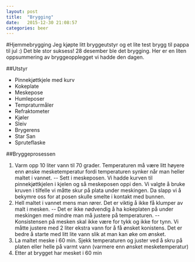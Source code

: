 ```yaml
---
layout: post
title:  "Brygging"
date:   2015-12-30 21:08:57
categories: beer
---
```

#Hjemmebrygging
Jeg kjøpte litt bryggeutstyr og et lite test brygg til pappa til jul :) Det ble stor suksess! 28 desember ble det brygging. Her er en liten oppsummering av bryggeopplegget vi hadde den dagen.

##Utstyr
- Pinnekjøttkjele med kurv
- Kokeplate
- Meskepose
- Humleposer
- Tempraturmåler
- Refraktometer
- Kjøler
- Sleiv
- Brygerens
- Star San
- Spruteflaske

##Bryggeprosessen
1. Varm opp 10 liter vann til 70 grader. Temperaturen må være litt høyere enn ønske mesketemperatur fordi temperaturen synker når man heller maltet i vannet.
-- Sett i meskeposen. Vi hadde kurven til pinnekjøttkjelen i kjelen og så meskeposen oppi den. Vi valgte å bruke kruven i tilfelle vi måtte skur på plata under meskingen. Da slapp vi å bekymre oss for at posen skulle smelte i kontakt med bunnen. 
2. Hell maltet i vannet mens man rører. Det er viktig å ikke få klumper av malt i mesken.
-- Det er ikke nødvendig å ha kokeplaten på under meskingen med mindre man må justere på temperaturen.
-- Konsistensen på mesken skal ikke være for tykk og ikke for tynn. Vi måtte justere med 2 liter ekstra vann for å få ønsket konistens. Det er bedre å starte med litt lite vann slik at man kan øke om ønsket.
3. La maltet meske i 60 min. Sjekk temperaturen og juster ved å skru på platen eller helle på varmt vann (varmere enn ønsket mesketemperatur)
4. Etter at brygget har mesket i 60 min 